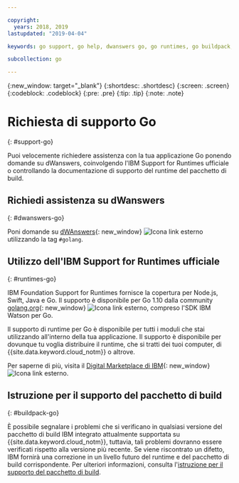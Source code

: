 ```yaml
---

copyright:
  years: 2018, 2019
lastupdated: "2019-04-04"

keywords: go support, go help, dwanswers go, go runtimes, go buildpack, ibm support go, foundation support go, runtime support

subcollection: go

---
```


{:new_window: target="_blank"}
{:shortdesc: .shortdesc}
{:screen: .screen}
{:codeblock: .codeblock}
{:pre: .pre}
{:tip: .tip}
{:note: .note}

# Richiesta di supporto Go
{: #support-go}

Puoi velocemente richiedere assistenza con la tua applicazione Go ponendo domande su dWanswers, coinvolgendo l'IBM Support for Runtimes ufficiale o controllando la documentazione di supporto del runtime del pacchetto di build.

## Richiedi assistenza su dWanswers
{: #dwanswers-go}

Poni domande su [dWAnswers](https://developer.ibm.com/answers/topics/golang.html){: new_window} ![Icona link esterno](../icons/launch-glyph.svg "Icona link esterno") utilizzando la tag `#golang`.

## Utilizzo dell'IBM Support for Runtimes ufficiale
{: #runtimes-go}

IBM Foundation Support for Runtimes fornisce la copertura per Node.js, Swift, Java e Go. Il supporto è disponibile per Go 1.10 dalla community [golang.org](https://golang.org/){: new_window} ![Icona link esterno](../icons/launch-glyph.svg "Icona link esterno"), compreso l'SDK IBM Watson per Go. 

Il supporto di runtime per Go è disponibile per tutti i moduli che stai utilizzando all'interno della tua applicazione. Il supporto è disponibile per dovunque tu voglia distribuire il runtime, che si tratti dei tuoi computer, di {{site.data.keyword.cloud_notm}} o altrove.

Per saperne di più, visita il [Digital Marketplace di IBM](https://www.ibm.com/us-en/marketplace/support-for-runtimes){: new_window} ![Icona link esterno](../icons/launch-glyph.svg "Icona link esterno").

## Istruzione per il supporto del pacchetto di build
{: #buildpack-go}

È possibile segnalare i problemi che si verificano in qualsiasi versione del pacchetto di build IBM integrato attualmente supportata su {{site.data.keyword.cloud_notm}}, tuttavia, tali problemi dovranno essere verificati rispetto alla versione più recente. Se viene riscontrato un difetto, IBM fornirà una correzione in un livello futuro del runtime e del pacchetto di build corrispondente. Per ulteriori informazioni, consulta l'[istruzione per il supporto del pacchetto di build](/docs/runtimes-common?topic=runtimes-common-buildpack_support_statement).
